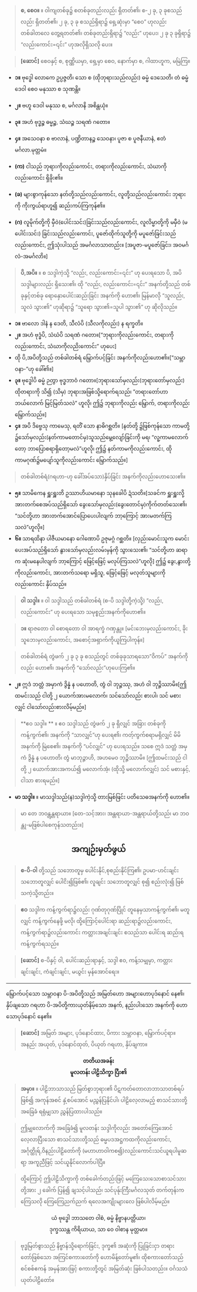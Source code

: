 >**စ, စေဝ။**  ။ ဝါကျတစ်ခု၌ စတစ်ခုတည်းလည်း ရှိတတ်၏၊ စ-၂ ခု, ၃ ခုစသည်လည်း ရှိတတ်၏၊ ၂ ခု, ၃ ခု စသည်ရှိရာ၌ ရှေ့ဆုံးမှာ “စေဝ” ဟုလည်း တစ်ခါတလေ တွေ့ရတတ်၏၊ တစ်ခုတည်းရှိရာ၌ “လည်း” ဟုပေး၊ ၂ ခု ၃ ခုရှိရာ၌ “လည်းကောင်း=၎င်း” ဟုအလိုရှိသလို ပေး။

>**[ဆောင်]** စေဝနှင့် စ, စုဏ္ဏိယမှာ, ရှေ့မှာ စေဝ, နောက်မှာ စ, ဂါထာဟူက, မမြဲကြ။

- **၁။** ဗုဒ္ဓေါ လောကေ ဥပ္ပဇ္ဇတိ၊ သော စ (ထိုဘုရားသည်လည်း) ဓမ္မံ ဒေသေတိ၊ တံ ဓမ္မံ ‌ဒေဝါ စေဝ မနုဿာ စ သုဏန္တိ။
- **၂။** ဗဟူ ဒေဝါ မနုဿ စ, မင်္ဂလာနိ အစိန္တယုံ။
- **၃။** အဟံ ဗုဒ္ဓဉ္စ ဓမ္မဉ္စ, သံဃဉ္စ သရဏံ ဂတော။
- **၄။** အသေဝနာ စ ဗာလာနံ, ပဏ္ဍိတာနဉ္စ သေဝနာ၊ ပူဇာ စ ပူဇနီယာနံ, ဧတံ မင်္ဂလာ.မုတ္တမံ။

- **(က)** ငါသည် ဘုရားကိုလည်းကောင်း, တရားကိုလည်းကောင်း, သံဃာကိုလည်းကောင်း ရှိခိုး၏။
- **(ခ)** များစွာကုန်သော နတ်တို့သည်လည်းကောင်း, လူတို့သည်လည်းကောင်း ဘုရားကို ကိုးကွယ်ရာဟူ၍ ဆည်းကပ်ကြကုန်၏။
- **(ဂ)** လူမိုက်တို့ကို မှီဝဲ(ပေါင်းသင်း)ခြင်းသည်လည်းကောင်း, လူလိမ္မာတို့ကို မမှီဝဲ (မပေါင်းသင်း) ခြင်းသည်လည်းကောင်း, ပူဇော်ထိုက်သူတို့ကို မပူဇော်ခြင်းသည်လည်းကောင်း, ဤသုံးပါသည် အမင်္ဂလာသာတည်း။ [အပူဇာ-မပူဇော်ခြင်း၊ အဝမင်္ဂလံ-အမင်္ဂလာိ။]


>**ပိ,အပိ။**  ။ စ သဒ္ဒါကဲ့သို့ “လည်း, လည်းကောင်း=၎င်း” ဟု ပေးရသော ပိ, အပိသဒ္ဒါများလည်း ရှိသေး၏၊ ထို “လည်း, လည်းကောင်း=၎င်း” အနက်တို့သည် တစ်ခုနှင့်တစ်ခု ရောနှောပေါင်းဆည်းခြင်း အနက်ကို ဟော၏၊ မြန်မာလို “သူလည်း, သူလဲ သွား၏” ဟုဆိုရာ၌ “သူရော သွား၏=သူပါ သွား၏” ဟု ဆိုလိုသည်။

- **၁။** ဗာလော ဒါနံ န ဒေတိ, သီလံပိ (သီလကိုလည်း) န ရက္ခတိ။
- **၂။** အဟံ ‌ဗုဒ္ဓံပိ, သံဃံပိ သရဏံ ဂတော။[“ဘုရားကိုလည်းကောင်း, တရားကိုလည်းကောင်း, သံဃာကိုလညိးကောင်း” ဟုပေး]
-   ထို ပိ,အပိတို့သည် တစ်ခါတစ်ရံ မြှောက်ပင့်ခြင်း အနက်ကိုလည်းဟော၏။[“သမ္ဘာဝနာ-”ဟု ခေါ်၏။]
- **၃။** ဗုဒ္ဓေါပိ ဓမ္မံ ဉတွာ ဗုဒ္ဓဘာဝံ ဂတော။[ဘုရားသော်မှလည်း(ဘုရားတော်မှလည်း) ထိုတရားကို သိ၍ (သိမှ) ဘုရားအဖြစ်သို့ရောက်ရသည်၊ ”တရားတော်ဟာ ဘယ်လောက် မြင့်မြတ်သလဲ” ဟူလို၊ ဤ၌ ဘုရားကိုလည်း မြှောက်, တရားကိုလည်း မြှောက်သည်။]
- **၄။** အပိ ဒိဗ္ဗေသု ကာမေသု, ရတိံ သော နာဓိဂစ္ဆတိ။ [နတ်တို့ ၌ဖြစ်ကုန်သော ကာမတို့ ၌သော်မှလည်း(နတ်ကာမတောင်မှ)သူသည်မွေ့လျော်ခြင်းကို မရ၊ “လူ့ကာမလောက်တော့ ဘာပြောစရာရှိတော့မလဲ”ဟူလို၊ ဤ၌ နတ်ကာမကိုလည်းကောင်း, ထိုကာမဂုဏ်၌မ‌ပျော်သူကိုလည်းကောင်း မြှောက်သည်။]


>တစ်ခါတစ်ရံ(ဂရဟာ-ဟု ခေါ်အပ်သော)နှိပ်ခြင်း အနက်ကိုလည်းဟောသေး၏။

- **၅။** သာမိကေန ရှူးရှူးတိ ဥဿာဟိယမာနော သုနခေါပိ ဍံသတိ။[သခင်က ရှူးရှူးလို့ အားတက်စေအပ်သည်ရှိသော် ခွေးသော်မှလည်း(ခွေးတောင်မှ)ကိုက်တတ်သေး၏၊ “သင်တို့ဟာ အားတက်အောင်ပြောပေးပါလျက် ဘာ့ကြောင့် အားမတက်ကြသလဲ”ဟူလို။]
- **၆။** သာရထိနာ ပါဇီယမာနော ဂေါဏောပိ ဥဇုမဂ္ဂံ ဂစ္ဆတိ။
[လှည်းမောင်းသူက မောင်းပေးအပ်သည်ရှိသော် နွားသော်မှလည်းလမ်းမှန်ကို သွားသေး၏၊ “သင်တို့ဟာ ဆရာက ဆုံးမနေပါလျက် ဘာ့ကြောင့် ဖြေင့်ဖြေင့် မလုပ်ကြသလဲ”ဟူလို]
ဤ၌ ခွေး,နွားတို့ကိုလည်းကောင်း, အားတက်သရော မရှိသူ, ဖြေင့်ဖြေင့် မလုတ်သူများကိုလည်းကောင်း နှိပ်သည်။

>**ဝါ သဒ္ဒါ။**  ။ ဝါ သဒ္ဒါသည် တစ်ခါတစ်ရံ (စ-ပိ သဒ္ဒါတို့ကဲ့သို့) ”လည်း, လည်းကောင်း” ဟု ပေးရသော သမုစ္စည်းအနက်ကိုဟော၏။

>**၁။** ရာဇတော ဝါ စောရတော ဝါ အာရက္ခံ ဂဏှန္တု။ [မင်းဘေးမှလည်းကောင်း, ခိုးသူဘေးမှလည်းကောင်း, အစောင့်အရှာက်ကိုယူကြပါကုန်။]

>တစ်ခါတစ်ရံ တွဲဖက် ၂ ခု ၃ ခု စသည်တွင် တစ်ခုခုသာရသော”ဝိကပ်” အနက်ကိုလည်း ဟော၏၊ အနက်ကို “သော်လည်း”ဟုပေးကြ၏။
- **၂။** ဣဒံ ဘတ္တံ အမှာကံ ဒွိန္နံ န ပဟောတိ, တွံ ဝါ ဘုဉ္ဇဿု, အဟံ ဝါ ဘုဉ္ဇိဿာမိ။[ဤထမင်းသည် ငါတို့  ၂ ယောက်အားမလောက်၊ သင်သော်လည်း စားပါ၊ သင် မစားလျှင် ငါသော်လည်းစားလိမ့်မည်။]

>**ဧဝ သဒ္ဒါ။ ** ။ ဧဝ သဒ္ဒါသည် တွဲဖက် ၂ ခု ရှိလျှင် အခြား တစ်ခုကိုကန့်ကွက်၏၊ အနက်ကို “သာလျှင်”ဟု ပေးရ၏၊ ကတ့်ကွက်စရာမရှိလျှင် မိမိအနက်ကို မြဲစေ၏၊ အနက်ကို “ပင်လျှင်” ဟု ပေးရသည်။
သစေ ဣဒံ သတ္တံ အမှကံ ဒွိန္နံ န ပဟောတိ၊ တွံ မာဘုဉ္ဇာဟိ, အဟမေဝ ဘုဉ္ဇိဿာမိ။ [ဤထမင်းသည် ငါတို့  ၂ ယောက်အားအကယ်၍ မလောက်အံ့၊ (ထိုသို့ မလောက်လျှင်) သင် မစားနှင့်, ငါသာ စားရမည်။]
- **မာ သဒ္ဒါ။**  ။ မာသဒ္ဒါသည်(န)သဒ္ဒါကဲ့သို့ တားမြစ်ဖြင်း ပတိသေဓအနက်ကို ဟော၏။

>မာ တေ ဘဝန္တွန္တရာယာ။ [တေ-သင့်အား၊ အန္တရာယာ-အန္တရာယ်တို့သည်၊ မာ ဘဝန္တု-မဖြစ်ပါစေကုန်သတည်း။]

## <center>အကျဉ်းမှတ်ဖွယ်</center>

>**စ-ပိ-ဝါ** တို့သည် သဘောတူမှ ပေါင်းနိုင်,စုစည်းနိုင်ကြ၏၊ ဥပမာ-ဟင်းချင်း သဘောတူလျှင် ပေါငိး၍ဖြစ်၏၊ လူချင်း သဘောတူလျှင် စု၍ စည်းလုံး၍ ဖြစ်သကဲ့သို့တည်း။

>**ဧဝ** သဒ္ဒါက ကန့်ကွက်ရာ၌လည်း ဂုဏ်တုဂုဏ်ပြိုင် တူနေမှသာကန့်ကွက်၏၊ မတူလျှင် ကန့်ကွက်နေဖို့ မလို၊ ထို့ကြောင့်ပေါင်းရာ ဆည်းရာ၌လည်းကောင်း, ကန့်ကွက်ရာ၌လည်းကောင်း ကတ္တားအချင်းချင်း စသည်သာ ပေါင်းရ ဆည်းရ ကန့်ကွက်ရသည်။

>**[ဆောင်]** စ-ပိနှင့် ဝါ, ပေါင်းဆည်းရာနှင့်, သဒ္ဒါ ဧဝ, ကန့်သမျှမှာ, ကတ္တားချင်းချင်း, ကံချင်းချင်း, မယွင်း မှန်အောင်ရေး။

---

မြှောက်ပင့်သော သမ္ဘာဝနာ ပိ-အပိတို့သည် အမြတ်ဟော အများဟောပုဒ်နောင် နေ၏၊ နှိပ်ချသော ဂရဟာ ပိ-အပိတို့ကားယုတ်နိမ့်သော အနက်, နည်းပါးသော အနက်ကို ဟောသောပုဒ်နောင် နေ၏။

>**[ဆောင်]** အမြတ် အများ, ပုဒ်နောင်ထား, ပိကား သမ္ဘာဝနာ, မြှောက်ပင့်ရာ။
အနည်း အယုတ်, ပုဒ်နောင်ထုတ်, ပိယုတ် ဂရဟာ, နှိပ်ချကာ။

**<center>တတိယအခန်း<br>မူလတန်း ပါဠိသိက္ခာ ပြီး၏</center>**


>**အမှာ။**  ။ ပါဠိဘာသာသည် မြတ်စွာဘုရား၏ ပိဋကတ်တောလာဘာသာတစ်ရပ်ဖြစ်၍ အကုန်အစင် နှံ့စပ်အောင် မညွှန်ပြနိုင်ပါ၊ ပါဠိလေ့လာမည့် စာသင်သားတို့ အခြေခံ ရရုံမျှသာ ညွှန်ပြထားပါသည်။

>ဤမျှလောက်ကို အခြေခံ၍ မူလတန်း သဒ္ဒါကိုလည်း အတော်ကြေအောင် လေ့လာပြီးသော စာသင်သားတို့သည် ဓမ္မပဒအဋ္ဌကထကိုလည်းကောင်း, အင်္ဂုတ္ထိုရ်,ဝိနည်းပါဠိတော်ကို (မဟာဟာဝါကစ၍)လည်းကောင်းသင်ယူရပါမူဆရာ့ အကူညီဖြင့် သင်ယူနိုင်လောက်ပါပြီ။

>ထို့ကြောင့် ဤပါဠိသိက္ခာကို တစ်ခေါက်တည်းဖြင့် မကြေသေးသောစာသင်သားတို့အား ၂ ခေါက် ပြန်၍ ချသင့်ပါသည်၊ သင်ပုန်ုးကြီးမင်္ဂလသုတ် တက်တုန်းက ကြေသလို ကြေကြေညက်ညက် ရလေအကျိုးများလေ ဖြစ်ပါလိမ့်မည်။<br>
<center>ယံ ဗုဒ္ဓေါ ဘာသတေ ဝါစံ, ဓမ္မံ နိဗ္ဗာနပတ္တိယာ၊<br>
ဒုက္ခဿန္တ ကိရိယာယ, သာ ဝေ ဝါစာန မုတ္တမာ။</center>

>ဗုဒ္ဓမြတ်စွာသည် နိဗ္ဗာန်သို့ရောက်ခြင်း, ဒုက္ခ၏ အဆုံးကို ပြုခြင်းငှာ တရားတော်ဖြစ်သော အကြင်စကားတော်ကို ဟောမိန့်တော်မူ၏၊ ထိုစကားတော်သည် စင်စစ်ဧကန် အမှန်အားဖြင့် စကားတို့တွင် အမြတ်ဆုံး ဖြစ်ပါသတည်း။
ဝင်္ဂသသံယုတ်ပါဠိတော်။
